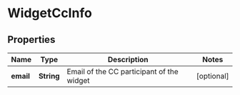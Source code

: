
# WidgetCcInfo

## Properties
Name | Type | Description | Notes
------------ | ------------- | ------------- | -------------
**email** | **String** | Email of the CC participant of the widget |  [optional]



